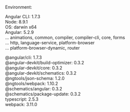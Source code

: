 Environment: 

Angular CLI: 1.7.3 \
Node: 8.9.1 \
OS: darwin x64 \
Angular: 5.2.9 \
... animations, common, compiler, compiler-cli, core, forms \
... http, language-service, platform-browser \
... platform-browser-dynamic, router 

@angular/cli: 1.7.3 \
@angular-devkit/build-optimizer: 0.3.2 \
@angular-devkit/core: 0.3.2 \
@angular-devkit/schematics: 0.3.2 \
@ngtools/json-schema: 1.2.0 \
@ngtools/webpack: 1.10.2 \
@schematics/angular: 0.3.2 \
@schematics/package-update: 0.3.2 \
typescript: 2.5.3 \
webpack: 3.11.0 